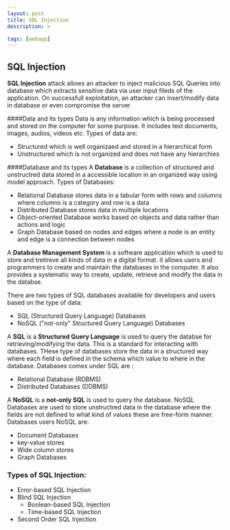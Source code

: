 ```yaml
---
layout: post
title: SQL Injection
description: >

tags: [webapp]
---
```


## SQL Injection

**SQL Injection** attack allows an attacker to inject malicious SQL Queries into database which extracts sensitive data via user input fileds of the application. On successfull exploitation, an attacker can insert/modify data in database or even compromise the server 

####Data and its types
Data is any information which is being processed and stored on the computer for some purpose. It includes text documents, images, audios, videos etc.
Types of data are:
 - Structured which is well organizaed and stored in a hierarchical form
 - Unstructured which is not organized and does not have any hierarchies

####Database and its types
A **Database** is a collection of structured and unstructred data stored in a accessible location in an organized way using model approach.
Types of Databases:
 - Relational Database stores data in a tabular form with rows and columns where columns is a category and row is a data
 - Distributed Database stores data in multiple locations
 - Object-oriented Database works based on objects and data rather than actions and logic
 - Graph Database based on nodes and edges where a node is an entity and edge is a connection between nodes

A **Database Management System** is a software application which is used to store and tretireve all kinds of data in a digital format. it allows users and programmers to create and maintain the databases in the computer. It also provides a systematic way to create, update, retrieve and modify the data in the databse.  

There are two types of SQL databases available for developers and users based on the type of data:
 - SQL (Structured Query Language) Databases
 - NoSQL ("not-only" Structured Query Language) Databases

A __SQL__ is a **Structured Query Language** is used to query the databse for retrieving/modifying the data. This is a standard for interacting with databases. THese type of databases store the data in a structured way where each field is defined in the schema which value to where in the database.
Databases comes under SQL are :
 - Relational Database (RDBMS)
 - Distributed Databases (DDBMS)

A __NoSQL__ is a **not-only SQL** is used to query the database. NoSQL Databases are used to store unstructred data in the database where the fields are not defined to what kind of values these are free-form manner. 
Databases users NoSQL are:
 - Document Databases
 - key-value stores
 - Wide column stores
 - Graph Databases

### Types of SQL Injection:
 - Error-based SQL Injection
 - Blind SQL Injection
   - Boolean-based SQL Injection
   - Time-based SQL Injection
 - Second Order SQL Injection  
